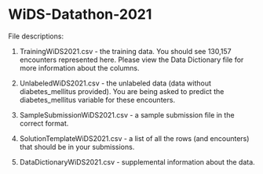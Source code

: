 # WiDS-Datathon-2021

File descriptions:

1. TrainingWiDS2021.csv - the training data. You should see 130,157 encounters represented here. Please view the Data Dictionary file for more information about the columns.

2. UnlabeledWiDS2021.csv - the unlabeled data (data without diabetes_mellitus provided). You are being asked to predict the diabetes_mellitus variable for these encounters.

3. SampleSubmissionWiDS2021.csv - a sample submission file in the correct format.

4. SolutionTemplateWiDS2021.csv - a list of all the rows (and encounters) that should be in your submissions.

5. DataDictionaryWiDS2021.csv - supplemental information about the data.

